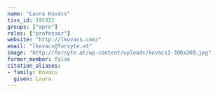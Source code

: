 ```yaml
---
name: "Laura Kovács"
tiss_id: 191912
groups: ["apre"]
roles: ["professor"]
website: "http://lkovacs.com/"
email: "lkovacs@forsyte.at"
image: "http://forsyte.at/wp-content/uploads/kovacs1-300x200.jpg"
former_member: false
citation_aliases:
- family: Kovacs
  given: Laura
---
```


<!--
Your custom content goes here.
-->